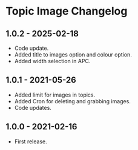 # Topic Image Changelog

## 1.0.2 - 2025-02-18

- Code update.
- Added title to images option and colour option.
- Added width selection in APC.

## 1.0.1 - 2021-05-26

- Added limit for images in topics.
- Added Cron for deleting and grabbing images.
- Code updates.

## 1.0.0 - 2021-02-16

- First release.